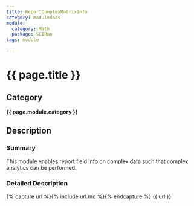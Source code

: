 ```yaml
---
title: ReportComplexMatrixInfo
category: moduledocs
module:
  category: Math
  package: SCIRun
tags: module

---
```


# {{ page.title }}

## Category

**{{ page.module.category }}**

## Description

### Summary
This module enables report field info on complex data such that complex analytics can be performed. 

### Detailed Description

{% capture url %}{% include url.md %}{% endcapture %}
{{ url }}
